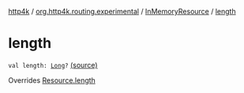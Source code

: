 [http4k](../../index.md) / [org.http4k.routing.experimental](../index.md) / [InMemoryResource](index.md) / [length](./length.md)

# length

`val length: `[`Long`](https://kotlinlang.org/api/latest/jvm/stdlib/kotlin/-long/index.html)`?` [(source)](https://github.com/http4k/http4k/blob/master/http4k-core/src/main/kotlin/org/http4k/routing/experimental/InMemoryResource.kt#L24)

Overrides [Resource.length](../-resource/length.md)

